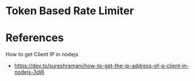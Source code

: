 # Token Based Rate Limiter



# References

How to get Client IP in nodejs

- https://dev.to/sureshramani/how-to-get-the-ip-address-of-a-client-in-nodejs-3dj6





